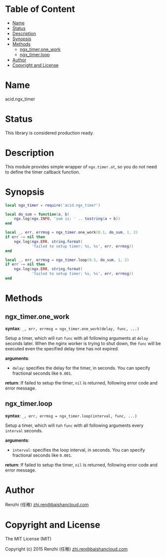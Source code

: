 <!-- START doctoc generated TOC please keep comment here to allow auto update -->
<!-- DON'T EDIT THIS SECTION, INSTEAD RE-RUN doctoc TO UPDATE -->
#   Table of Content

- [Name](#name)
- [Status](#status)
- [Description](#description)
- [Synopsis](#synopsis)
- [Methods](#methods)
  - [ngx_timer.one_work](#ngx_timerone_work)
  - [ngx_timer.loop](#ngx_timerloop)
- [Author](#author)
- [Copyright and License](#copyright-and-license)

<!-- END doctoc generated TOC please keep comment here to allow auto update -->

#   Name

acid.ngx_timer

#   Status

This library is considered production ready.

#   Description

This module provides simple wrapper of `ngx.timer.at`, so you
do not need to define the timer callback function.

#   Synopsis

```lua
local ngx_timer = require('acid.ngx_timer')

local do_sum = function(a, b)
    ngx.log(ngx.INFO, 'sum is: ' .. tostring(a + b))
end

local _, err, errmsg = ngx_timer.one_work(0.1, do_sum, 1, 2)
if err ~= nil then
    ngx.log(ngx.ERR, string.format(
            'failed to setup timer: %s, %s', err, errmsg))
end

local _, err, errmsg = ngx_timer.loop(0.5, do_sum, 1, 2)
if err ~= nil then
    ngx.log(ngx.ERR, string.format(
            'failed to setup timer: %s, %s', err, errmsg))
end
```

#   Methods

##   ngx_timer.one_work

**syntax**:
`_, err, errmsg = ngx_timer.one_work(delay, func, ...)`

Setup a timer, which will run `func` with all following arguments
at `delay` seconds later. When the nginx worker is trying to shut
down, the `func` will be executed even the specified delay time
has not expired.

**arguments**:

-   `delay`:
    specifies the delay for the timer, in seconds.
    You can specify fractional seconds like `0.001`.

**return**:
If failed to setup the timer, `nil` is returned, following error code
and error message.

##   ngx_timer.loop

**syntax**:
`_, err, errmsg = ngx_timer.loop(interval, func, ...)`

Setup a timer, which will run `func` with all following arguments
every `interval` seconds.

**arguments**:

-   `interval`:
    specifies the loop interval, in seconds.
    You can specify fractional seconds like `0.001`.

**return**:
If failed to setup the timer, `nil` is returned, following error code
and error message.

#   Author

Renzhi (任稚) <zhi.ren@baishancloud.com>

#   Copyright and License

The MIT License (MIT)

Copyright (c) 2015 Renzhi (任稚) <zhi.ren@baishancloud.com>
